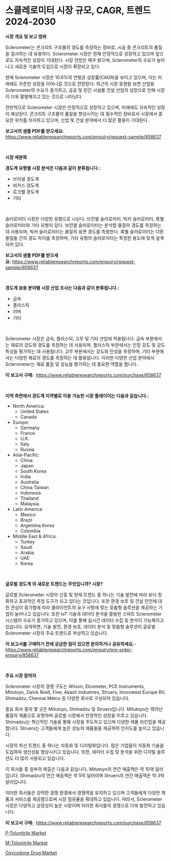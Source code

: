 <p><h1>스클레로미터 시장 규모, CAGR, 트렌드 2024-2030</h1></p><p><strong>시장 개요 및 보고 범위</strong></p>
<p><p>Sclerometer는 콘크리트 구조물의 경도를 측정하는 장비로, 시공 중 콘크리트의 품질을 검사하는 데 유용하다. Sclerometer 시장은 현재 안정적으로 성장하고 있으며 앞으로도 지속적인 성장이 기대된다. 시장 전망은 매우 밝으며, Sclerometer의 수요가 늘어나고 새로운 기술의 도입으로 시장이 확장되고 있다.</p><p>현재 Sclerometer 시장은 10.6%의 연평균 성장률(CAGR)을 보이고 있으며, 이는 미래에도 꾸준한 성장을 이어나갈 것으로 전망된다. 최근의 시장 동향을 보면 산업용 Sclerometer의 수요가 증가하고, 공공 및 민간 시설물 건설 산업의 성장으로 인해 시장이 더욱 활발해지고 있는 것으로 나타났다.</p><p>전반적으로 Sclerometer 시장은 안정적으로 성장하고 있으며, 미래에도 지속적인 성장이 예상된다. 콘크리트 구조물의 품질을 향상시키는 데 필수적인 장비로서 시장에서 중요한 위치를 차지하고 있으며, 산업 및 건설 분야에서 더 많은 활용이 기대된다.</p></p>
<p><strong>보고서의 샘플 PDF를 받으세요:</strong> <a href="https://www.reliableresearchreports.com/enquiry/request-sample/858637">https://www.reliableresearchreports.com/enquiry/request-sample/858637</a></p>
<p>&nbsp;</p>
<p><strong>시장 세분화</strong></p>
<p><strong>경도계 유형별 시장 분석은 다음과 같이 분류됩니다.:</strong></p>
<p><ul><li>브리넬 경도계</li><li>비커스 경도계</li><li>로크웰 경도계</li><li>기타</li></ul></p>
<p>&nbsp;</p>
<p><p>슬러로미터 시장은 다양한 유형으로 나뉜다. 브린엘 슬러로미터, 빅커 슬러로미터, 록웰 슬러로미터와 기타 유형이 있다. 브린엘 슬러로미터는 분석할 물질의 경도를 측정하는 데 사용되며, 빅커 슬러로미터는 물질의 표면 경도를 측정한다. 록웰 슬러로미터는 다른 물질들 간의 경도 차이를 측정하며, 기타 유형의 슬러로미터는 특정한 용도에 맞게 설계되어 있다.</p></p>
<p><strong>보고서의 샘플 PDF를 받으세요:</strong>&nbsp;<a href="https://www.reliableresearchreports.com/enquiry/request-sample/858637">https://www.reliableresearchreports.com/enquiry/request-sample/858637</a></p>
<p>&nbsp;</p>
<p><strong> 경도계 응용 분야별 시장 산업 조사는 다음과 같이 분류됩니다.:</strong></p>
<p><ul><li>금속</li><li>플라스틱</li><li>러버</li><li>기타</li></ul></p>
<p>&nbsp;</p>
<p><p>Sclerometer 시장은 금속, 플라스틱, 고무 및 기타 산업에 적용됩니다. 금속 부문에서는 재료의 강도와 경도를 측정하는 데 사용되며, 플라스틱 부문에서는 인장 강도 및 강도 특성을 평가하는 데 사용됩니다. 고무 부문에서는 강도와 탄성을 측정하며, 기타 부문에서는 다양한 재료의 경도를 측정하는 데 활용됩니다. 이러한 다양한 산업 분야에서 Sclerometer는 재료 품질 및 성능을 평가하는 데 중요한 역할을 합니다.</p></p>
<p><strong>이 보고서 구매:</strong>&nbsp; <a href="https://www.reliableresearchreports.com/purchase/858637">https://www.reliableresearchreports.com/purchase/858637</a></p>
<p>&nbsp;</p>
<p><strong>지역 측면에서 경도계 지역별로 이용 가능한 시장 플레이어는 다음과 같습니다.:</strong></p>
<p><ul>
    <li>
        North America:
        <ul>
            <li>United States</li>
            <li>Canada</li>
        </ul>
    </li>
    <li>
        Europe:
        <ul>
            <li>Germany</li>
            <li>France</li>
            <li>U.K.</li>
            <li>Italy</li>
            <li>Russia</li>
        </ul>
    </li>
    <li>
        Asia-Pacific:
        <ul>
            <li>China</li>
            <li>Japan</li>
            <li>South Korea</li>
            <li>India</li>
            <li>Australia</li>
            <li>China Taiwan</li>
            <li>Indonesia</li>
            <li>Thailand</li>
            <li>Malaysia</li>
        </ul>
    </li>
    <li>
        Latin America:
        <ul>
            <li>Mexico</li>
            <li>Brazil</li>
            <li>Argentina Korea</li>
            <li>Colombia</li>
        </ul>
    </li>
    <li>
        Middle East & Africa:
        <ul>
            <li>Turkey</li>
            <li>Saudi</li>
            <li>Arabia</li>
            <li>UAE</li>
            <li>Korea</li>
        </ul>
    </li>
    </ul></p>
<p>&nbsp;</p>
<p><strong>글로벌 경도계 의 새로운 트렌드는 무엇입니까? 시장?</strong></p>
<p><p>글로벌 Sclerometer 시장의 신흥 및 현재 트렌드 중 하나는 기술 발전에 따라 보다 정확하고 효과적인 측정 도구가 되고 있다는 것입니다. 또한 환경 보호 및 건설 안전에 대한 관심이 증가함에 따라 클라이언트의 요구 사항에 맞는 맞춤형 솔루션을 제공하는 기업이 늘어나고 있습니다. 또한 IoT 기술과 데이터 분석을 활용한 스마트 Sclerometer 시스템의 수요가 증가하고 있으며, 이를 통해 실시간 데이터 수집 및 분석이 가능해지고 있습니다. 요약하면, 기술 발전, 환경 보호, 데이터 분석 및 맞춤형 솔루션이 글로벌 Sclerometer 시장의 주요 트렌드로 부상하고 있습니다.</p></p>
<p><strong>이 보고서를 구매하기 전에 궁금한 점이 있으면 문의하거나 공유하세요.</strong>- <a href="https://www.reliableresearchreports.com/enquiry/pre-order-enquiry/858637">https://www.reliableresearchreports.com/enquiry/pre-order-enquiry/858637</a></p>
<p>&nbsp;</p>
<p><strong>주요 시장 참여자</strong></p>
<p><p>Sclerometer 시장의 경쟁 구도는 Wilson, Elcometer, PCE Instruments, Mitutoyo, Zwick Roell, Fine, Akash Industries, Struers, Innovatest Europe BV, Shimadzu, Chennai Metco 등 다양한 회사로 구성되어 있습니다. </p><p>중요 회사 중의 몇 곳은 Mitutoyo, Shimadzu 및 Struers입니다. Mitutoyo는 뛰어난 품질의 제품으로 유명하며 글로벌 시장에서 안정적인 성장을 이루고 있습니다. Shimadzu는 혁신적인 기술을 통해 시장을 주도하고 있으며 다양한 제품 라인업을 제공합니다. Struers는 고객들에게 높은 성능의 제품들을 제공하여 인지도를 높이고 있습니다.</p><p>시장의 최신 트렌드 중 하나는 자동화 및 디지털화입니다. 많은 기업들이 자동화 기술을 도입하여 생산성을 향상시키고 있습니다. 또한, 데이터 수집 및 분석을 위한 디지털 솔루션도 더 많이 사용되고 있습니다.</p><p>이 회사들 중 일부의 매출은 다음과 같습니다. Mitutoyo의 연간 매출액은 약 10억 달러입니다. Shimadzu의 연간 매출액은 약 5억 달러이며 Struers의 연간 매출액은 약 3억 달러입니다.</p><p>이러한 회사들은 강력한 경쟁 환경에서 경쟁력을 유지하고 있으며 고객들에게 다양한 제품과 서비스를 제공함으로써 시장 점유율을 확대하고 있습니다. 따라서, Sclerometer 시장은 다양하고 성장성이 높은 시장이며 이러한 회사들의 경쟁으로 더욱 발전하고 있습니다.</p></p>
<p><strong>이 보고서 구매:</strong>&nbsp;&nbsp;<a href="https://www.reliableresearchreports.com/purchase/858637">https://www.reliableresearchreports.com/purchase/858637</a></p>
<p><p><a href="https://unruly-ladybug-44b.notion.site/P-Tolunitrile-Market-Furnish-Information-about-Market-Size-Market-Share-Market-Dynamics-and-Proje-2740717ca5474bc5a1f69df6dfd1d40f">P-Tolunitrile Market</a></p><p><a href="https://cute-banjo-8ca.notion.site/M-Tolunitrile-Market-Size-Share-Trends-Analysis-Report-By-Application-Regional-Outlook-Competit-36b9d3fc724c4f169894928f9dc3d28b">M-Tolunitrile Market</a></p><p><a href="https://meowing-lemming-dd3.notion.site/Oxycodone-Drug-Market-Size-and-Examines-its-Market-Scope-with-a-Primary-Focus-on-Growth-Opportunit-a050f3f30ec14681a9815c69745fff11">Oxycodone Drug Market</a></p></p>
